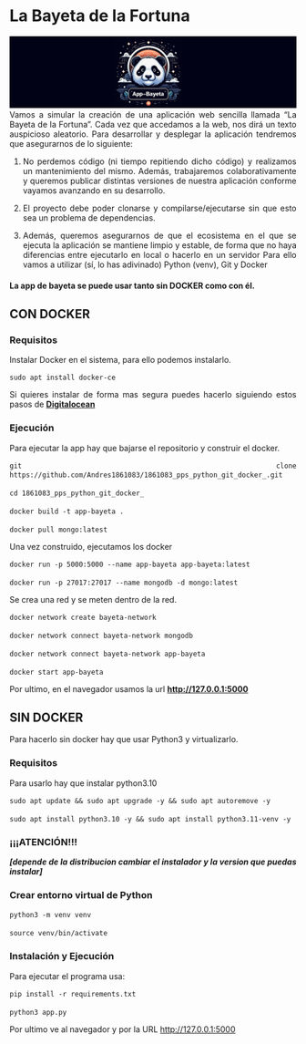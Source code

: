 # La Bayeta de la Fortuna
<div style="text-align: justify;">
<img src="icon.png"/>
Vamos a simular la creación de una aplicación web sencilla llamada “La
Bayeta de la Fortuna”. Cada vez que accedamos a la web, nos dirá un
texto auspicioso aleatorio. Para desarrollar y desplegar la aplicación
tendremos que asegurarnos de lo siguiente:

1.  No perdemos código (ni tiempo repitiendo dicho código) y
realizamos un mantenimiento del mismo. Además, trabajaremos
colaborativamente y queremos publicar distintas versiones de
nuestra aplicación conforme vayamos avanzando en su desarrollo.

1. El proyecto debe poder clonarse y compilarse/ejecutarse sin que
esto sea un problema de dependencias.

1.  Además, queremos asegurarnos de que el ecosistema en el que se ejecuta la aplicación se mantiene limpio y estable, de forma que no haya diferencias entre ejecutarlo en local o hacerlo en un servidor
Para ello vamos a utilizar (sí, lo has adivinado) Python (venv), Git y Docker


#### La app de bayeta se puede usar tanto sin DOCKER como con él.

## CON DOCKER

### Requisitos
Instalar Docker en el sistema, para ello podemos instalarlo.
```
sudo apt install docker-ce
```

Si quieres instalar de forma mas segura puedes hacerlo siguiendo estos pasos de **[Digitalocean](https://www.digitalocean.com/community/tutorials/how-to-install-and-use-docker-on-ubuntu-20-04)**


### Ejecución
Para ejecutar la app hay que bajarse el repositorio y construir el docker.
```
git clone https://github.com/Andres1861083/1861083_pps_python_git_docker_.git

cd 1861083_pps_python_git_docker_

docker build -t app-bayeta .

docker pull mongo:latest
```

Una vez construido, ejecutamos los docker
```
docker run -p 5000:5000 --name app-bayeta app-bayeta:latest

docker run -p 27017:27017 --name mongodb -d mongo:latest 
```

Se crea una red y se meten dentro de la red.
```
docker network create bayeta-network 

docker network connect bayeta-network mongodb 

docker network connect bayeta-network app-bayeta

docker start app-bayeta
```

Por ultimo, en el navegador usamos la url **http://127.0.0.1:5000**

## SIN DOCKER

Para hacerlo sin docker hay que usar Python3 y virtualizarlo.

### Requisitos
Para usarlo hay que instalar python3.10 


```
sudo apt update && sudo apt upgrade -y && sudo apt autoremove -y

sudo apt install python3.10 -y && sudo apt install python3.11-venv -y
```
### ¡¡¡ATENCIÓN!!! 
***[depende de la distribucion cambiar el instalador y la version que puedas instalar]***


### Crear entorno virtual de Python
```
python3 -m venv venv

source venv/bin/activate

```

### Instalación y Ejecución

Para ejecutar el programa usa:
```
pip install -r requirements.txt

python3 app.py
```
Por ultimo ve al navegador y por la URL http://127.0.0.1:5000
</div>
